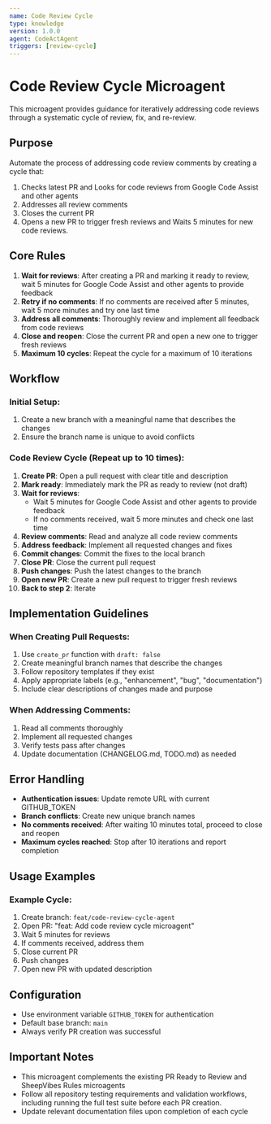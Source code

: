 ```yaml
---
name: Code Review Cycle
type: knowledge
version: 1.0.0
agent: CodeActAgent
triggers: [review-cycle]
---
```


# Code Review Cycle Microagent

This microagent provides guidance for iteratively addressing code reviews through a systematic cycle of review, fix, and re-review.

## Purpose

Automate the process of addressing code review comments by creating a cycle that:
1. Checks latest PR and Looks for code reviews from Google Code Assist and other agents
2. Addresses all review comments
3. Closes the current PR
4. Opens a new PR to trigger fresh reviews and Waits 5 minutes for new code reviews.

## Core Rules

1. **Wait for reviews**: After creating a PR and marking it ready to review, wait 5 minutes for Google Code Assist and other agents to provide feedback
2. **Retry if no comments**: If no comments are received after 5 minutes, wait 5 more minutes and try one last time
3. **Address all comments**: Thoroughly review and implement all feedback from code reviews
4. **Close and reopen**: Close the current PR and open a new one to trigger fresh reviews
5. **Maximum 10 cycles**: Repeat the cycle for a maximum of 10 iterations

## Workflow

### Initial Setup:
1. Create a new branch with a meaningful name that describes the changes
2. Ensure the branch name is unique to avoid conflicts

### Code Review Cycle (Repeat up to 10 times):
1. **Create PR**: Open a pull request with clear title and description
2. **Mark ready**: Immediately mark the PR as ready to review (not draft)
3. **Wait for reviews**: 
   - Wait 5 minutes for Google Code Assist and other agents to provide feedback
   - If no comments received, wait 5 more minutes and check one last time
4. **Review comments**: Read and analyze all code review comments
5. **Address feedback**: Implement all requested changes and fixes
6. **Commit changes**: Commit the fixes to the local branch
7. **Close PR**: Close the current pull request
8. **Push changes**: Push the latest changes to the branch
9. **Open new PR**: Create a new pull request to trigger fresh reviews
10. **Back to step 2**: Iterate


## Implementation Guidelines

### When Creating Pull Requests:
1. Use `create_pr` function with `draft: false`
2. Create meaningful branch names that describe the changes
3. Follow repository templates if they exist
4. Apply appropriate labels (e.g., "enhancement", "bug", "documentation")
5. Include clear descriptions of changes made and purpose

### When Addressing Comments:
1. Read all comments thoroughly
2. Implement all requested changes
3. Verify tests pass after changes
4. Update documentation (CHANGELOG.md, TODO.md) as needed

## Error Handling

- **Authentication issues**: Update remote URL with current GITHUB_TOKEN
- **Branch conflicts**: Create new unique branch names
- **No comments received**: After waiting 10 minutes total, proceed to close and reopen
- **Maximum cycles reached**: Stop after 10 iterations and report completion

## Usage Examples

### Example Cycle:
1. Create branch: `feat/code-review-cycle-agent`
2. Open PR: "feat: Add code review cycle microagent"
3. Wait 5 minutes for reviews
4. If comments received, address them
5. Close current PR
6. Push changes
7. Open new PR with updated description

## Configuration

- Use environment variable `GITHUB_TOKEN` for authentication
- Default base branch: `main`
- Always verify PR creation was successful

## Important Notes

- This microagent complements the existing PR Ready to Review and SheepVibes Rules microagents
- Follow all repository testing requirements and validation workflows, including running the full test suite before each PR creation.
- Update relevant documentation files upon completion of each cycle
